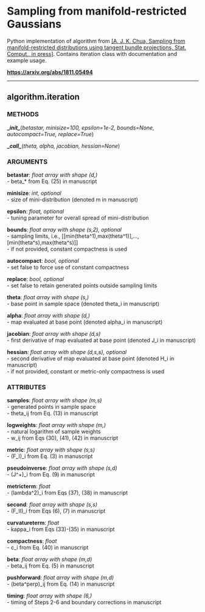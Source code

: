 # Sampling from manifold-restricted Gaussians

Python implementation of algorithm from [[A. J. K. Chua, Sampling from manifold-restricted distributions using tangent bundle projections, Stat. Comput., in press]](https://doi.org/10.1007/s11222-019-09907-8). Contains iteration class with documentation and example usage.

**<https://arxiv.org/abs/1811.05494>**

---

## algorithm.iteration

### METHODS

**\__init\__**(*betastar, minisize=100, epsilon=1e-2, bounds=None, autocompact=True, replace=True*)

**\__call\__**(*theta, alpha, jacobian, hessian=None*)

### ARGUMENTS

**betastar**: *float array with shape (d,)*  
\- beta_* from Eq. (25) in manuscript

**minisize**: *int, optional*  
\- size of mini-distribution (denoted m in manuscript)

**epsilon**: *float, optional*  
\- tuning parameter for overall spread of mini-distribution

**bounds**: *float array with shape (s,2), optional*  
\- sampling limits, i.e., [[min(theta^1),max(theta^1)],...,[min(theta^s),max(theta^s)]]  
\- if not provided, constant compactness is used

**autocompact**: *bool, optional*  
\- set false to force use of constant compactness

**replace**: *bool, optional*  
\- set false to retain generated points outside sampling limits

**theta**: *float array with shape (s,)*  
\- base point in sample space (denoted theta_i in manuscript)

**alpha**: *float array with shape (d,)*  
\- map evaluated at base point (denoted alpha_i in manuscript)

**jacobian**: *float array with shape (d,s)*  
\- first derivative of map evaluated at base point (denoted J_i in manuscript)

**hessian**: *float array with shape (d,s,s), optional*  
\- second derivative of map evaluated at base point (denoted H_i in manuscript)  
\- if not provided, constant or metric-only compactness is used

### ATTRIBUTES

**samples**: *float array with shape (m,s)*  
\- generated points in sample space  
\- theta_ij from Eq. (13) in manuscript

**logweights**: *float array with shape (m,)*  
\- natural logarithm of sample weights  
\- w_ij from Eqs (30), (41), (42) in manuscript

**metric**: *float array with shape (s,s)*  
\- (F_I)_i from Eq. (3) in manuscript

**pseudoinverse**: *float array with shape (s,d)*  
\- (J^+)_i from Eq. (9) in manuscript

**metricterm**: *float*  
\- (lambda^2)_i from Eqs (37), (38) in manuscript

**second**: *float array with shape (s,s)*  
\- (F_II)_i from Eqs (6), (7) in manuscript

**curvatureterm**: *float*  
\- kappa_i from Eqs (33)-(35) in manuscript

**compactness**: *float*  
\- c_i from Eq. (40) in manuscript

**beta**: *float array with shape (m,d)*  
\- beta_ij from Eq. (5) in manuscript

**pushforward**: *float array with shape (m,d)*  
\- (beta^perp)_ij from Eq. (14) in manuscript

**timing**: *float array with shape (6,)*  
\- timing of Steps 2-6 and boundary corrections in manuscript